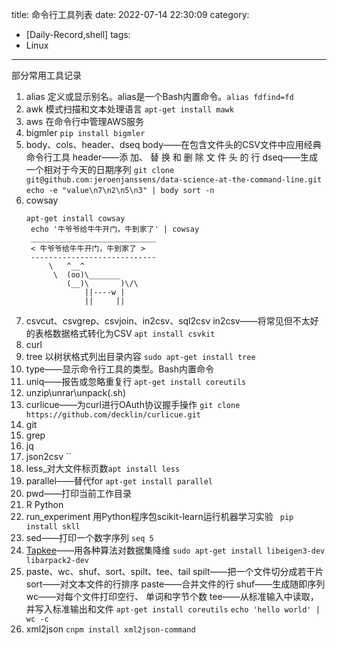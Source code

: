 title: 命令行工具列表
date: 2022-07-14 22:30:09
category:
- [Daily-Record,shell]
tags:
- Linux

---

部分常用工具记录

<!--more-->
1. alias
    定义或显示别名。alias是一个Bash内置命令。`alias fdfind=fd`
1. awk
   模式扫描和文本处理语言 `apt-get install mawk`
1. aws
   在命令行中管理AWS服务
1. bigmler
   `pip install bigmler`
1. body、cols、header、dseq
   body——在包含文件头的CSV文件中应用经典命令行工具
   header——添 加、 替 换 和 删 除 文 件 头 的 行
   dseq——生成一个相对于今天的日期序列
   `git clone git@github.com:jeroenjanssens/data-science-at-the-command-line.git`
   `echo -e "value\n7\n2\n5\n3" | body sort -n`
1. cowsay
   ``` shell
   apt-get install cowsay
    echo '牛爷爷给牛牛开门，牛到家了' | cowsay
    ____________________________
    < 牛爷爷给牛牛开门，牛到家了 >
    ----------------------------
        \   ^__^
         \  (oo)\_______
            (__)\       )\/\
                ||----w |
                ||     ||
    ```
1. csvcut、csvgrep、csvjoin、in2csv、sql2csv
    in2csv——将常见但不太好的表格数据格式转化为CSV
    `apt install csvkit`
1. curl
1. tree
    以树状格式列出目录内容 `sudo apt-get install tree`
1. type——显示命令行工具的类型。Bash内置命令
1. uniq——报告或忽略重复行 `apt-get install coreutils`
1. unzip\unrar\unpack(.sh)
1. curlicue——为curl进行OAuth协议握手操作 `git clone https://github.com/decklin/curlicue.git`
1. git
1. grep   
1. jq
1. json2csv ``    
1. less_对大文件标页数`apt install less`
1. parallel——替代for `apt-get install parallel`
1. pwd——打印当前工作目录
1. R Python
1. run_experiment
    用Python程序包scikit-learn运行机器学习实验 ` pip install skll`
1. sed——打印一个数字序列 `seq 5`
1. [Tapkee](http://tapkee.lisitsyn.m)——用各种算法对数据集降维 
    `sudo apt-get install libeigen3-dev libarpack2-dev`   
1. paste、wc、shuf、sort、spilt、tee、tail
    spilt——把一个文件切分成若干片
    sort——对文本文件的行排序
    paste——合并文件的行
    shuf——生成随即序列
    wc——对每个文件打印空行、 单词和字节个数
    tee——从标准输入中读取，并写入标准输出和文件
    `apt-get install coreutils`
    `echo 'hello world' | wc -c`
1.  xml2json
    `cnpm install xml2json-command`